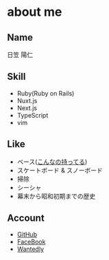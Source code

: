# about me

## Name
日笠 陽仁

## Skill
- Ruby(Ruby on Rails)
- Nuxt.js
- Next.js
- TypeScript
- vim

## Like
- ベース([こんなの持ってる](https://www.google.com/search?q=fender+usa+jazz+bass+american+standard+olympic+white&tbm=isch&ved=2ahUKEwjU35Cfyu7uAhWQBaYKHY1eDCIQ2-cCegQIABAA&oq=fender+usa+jazz+bass+american+standard+olympic+white&gs_lcp=CgNpbWcQA1AAWABgjVVoAHAAeACAAQCIAQCSAQCYAQCqAQtnd3Mtd2l6LWltZw&sclient=img&ei=69ErYJS-MJCLmAWNvbGQAg&bih=1101&biw=1848))
- スケートボード & スノーボード
- 掃除
- シーシャ
- 幕末から昭和初期までの歴史

## Account
- [GitHub](https://github.com/kakubin)
- [FaceBook](https://www.facebook.com/profile.php?id=100014104476423)
- [Wantedly](https://www.wantedly.com/id/kakubin)
